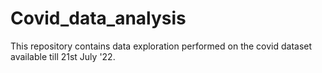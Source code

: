 # Covid_data_analysis
This repository contains data exploration performed on the covid dataset available till 21st July '22.
